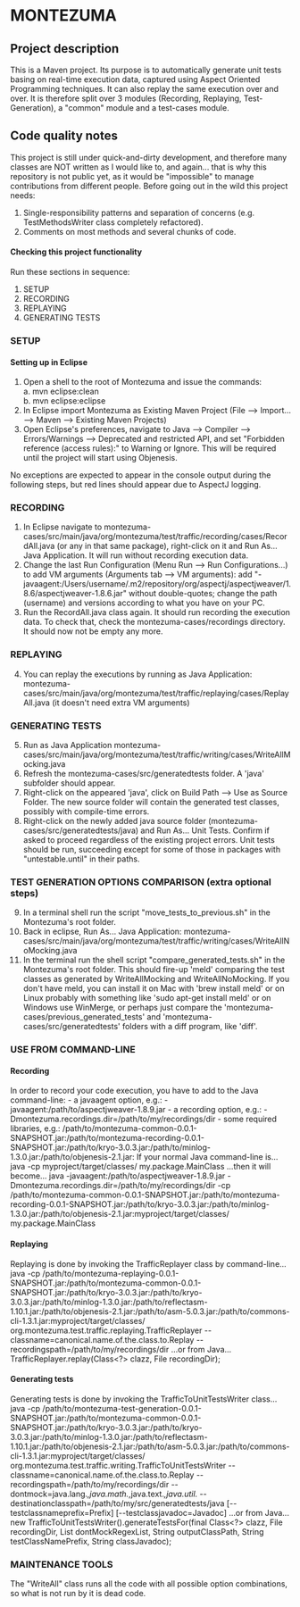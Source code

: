 # MONTEZUMA #

## Project description ##
This is a Maven project. Its purpose is to automatically generate unit tests basing on real-time execution data, captured using Aspect Oriented Programming techniques. It can also replay the same execution over and over. It is therefore split over 3 modules (Recording, Replaying, Test-Generation), a "common" module and a test-cases module.


## Code quality notes ##
This project is still under quick-and-dirty development, and therefore many classes are NOT written as I would like to, and again... that is why this repository is not public yet, as it would be "impossible" to manage contributions from different people. Before going out in the wild this project needs:

1. Single-responsibility patterns and separation of concerns (e.g. TestMethodsWriter class completely refactored).
2. Comments on most methods and several chunks of code.


#### Checking this project functionality ####
Run these sections in sequence:  

1. SETUP
1. RECORDING  
1. REPLAYING  
1. GENERATING TESTS  


### SETUP ###
#### Setting up in Eclipse ###

1. Open a shell to the root of Montezuma and issue the commands:  
  a. mvn eclipse:clean  
  b. mvn eclipse:eclipse  
1. In Eclipse import Montezuma as Existing Maven Project (File --> Import... --> Maven --> Existing Maven Projects)
1. Open Eclipse's preferences, navigate to Java —> Compiler —> Errors/Warnings —> Deprecated and restricted API, and set "Forbidden reference (access rules):" to Warning or Ignore. This will be required until the project will start using Objenesis.

No exceptions are expected to appear in the console output during the following steps, but red lines should appear due to AspectJ logging.


### RECORDING ###

1. In Eclipse navigate to montezuma-cases/src/main/java/org/montezuma/test/traffic/recording/cases/RecordAll.java (or any in that same package), right-click on it and Run As... Java Application. It will run without recording execution data.
2. Change the last Run Configuration (Menu Run --> Run Configurations...) to add VM arguments (Arguments tab --> VM arguments): add "-javaagent:/Users/username/.m2/repository/org/aspectj/aspectjweaver/1.8.6/aspectjweaver-1.8.6.jar" without double-quotes; change the path (username) and versions according to what you have on your PC.
3. Run the RecordAll.java class again. It should run recording the execution data. To check that, check the montezuma-cases/recordings directory. It should now not be empty any more.


### REPLAYING ###

4. You can replay the executions by running as Java Application: montezuma-cases/src/main/java/org/montezuma/test/traffic/replaying/cases/ReplayAll.java (it doesn't need extra VM arguments)


### GENERATING TESTS ###

5. Run as Java Application montezuma-cases/src/main/java/org/montezuma/test/traffic/writing/cases/WriteAllMocking.java
6. Refresh the montezuma-cases/src/generatedtests folder. A 'java' subfolder should appear.
7. Right-click on the appeared 'java', click on Build Path --> Use as Source Folder. The new source folder will contain the generated test classes, possibly with compile-time errors.
8. Right-click on the newly added java source folder (montezuma-cases/src/generatedtests/java) and Run As... Unit Tests. Confirm if asked to proceed regardless of the existing project errors. Unit tests should be run, succeeding except for some of those in packages with "untestable.until" in their paths.


### TEST GENERATION OPTIONS COMPARISON (extra optional steps) ###

9. In a terminal shell run the script "move\_tests\_to\_previous.sh" in the Montezuma's root folder.
10. Back in eclipse, Run As... Java Application: montezuma-cases/src/main/java/org/montezuma/test/traffic/writing/cases/WriteAllNoMocking.java
11. In the terminal run the shell script "compare\_generated\_tests.sh" in the Montezuma's root folder. This should fire-up 'meld' comparing the test classes as generated by WriteAllMocking and WriteAllNoMocking. If you don't have meld, you can install it on Mac with 'brew install meld' or on Linux probably with something like 'sudo apt-get install meld' or on Windows use WinMerge, or perhaps just compare the 'montezuma-cases/previous\_generated\_tests' and 'montezuma-cases/src/generatedtests' folders with a diff program, like 'diff'.


### USE FROM COMMAND-LINE
#### Recording
In order to record your code execution, you have to add to the Java command-line:
	- a javaagent option, e.g.: -javaagent:/path/to/aspectjweaver-1.8.9.jar
	- a recording option, e.g.: -Dmontezuma.recordings.dir=/path/to/my/recordings/dir
	- some required libraries, e.g.: /path/to/montezuma-common-0.0.1-SNAPSHOT.jar:/path/to/montezuma-recording-0.0.1-SNAPSHOT.jar:/path/to/kryo-3.0.3.jar:/path/to/minlog-1.3.0.jar:/path/to/objenesis-2.1.jar:
If your normal Java command-line is...
	java -cp myproject/target/classes/ my.package.MainClass
...then it will become...
    java -javaagent:/path/to/aspectjweaver-1.8.9.jar -Dmontezuma.recordings.dir=/path/to/my/recordings/dir -cp /path/to/montezuma-common-0.0.1-SNAPSHOT.jar:/path/to/montezuma-recording-0.0.1-SNAPSHOT.jar:/path/to/kryo-3.0.3.jar:/path/to/minlog-1.3.0.jar:/path/to/objenesis-2.1.jar:myproject/target/classes/ my.package.MainClass

#### Replaying
Replaying is done by invoking the TrafficReplayer class by command-line...
	java -cp /path/to/montezuma-replaying-0.0.1-SNAPSHOT.jar:/path/to/montezuma-common-0.0.1-SNAPSHOT.jar:/path/to/kryo-3.0.3.jar:/path/to/kryo-3.0.3.jar:/path/to/minlog-1.3.0.jar:/path/to/reflectasm-1.10.1.jar:/path/to/objenesis-2.1.jar:/path/to/asm-5.0.3.jar:/path/to/commons-cli-1.3.1.jar:myproject/target/classes/ org.montezuma.test.traffic.replaying.TrafficReplayer --classname=canonical.name.of.the.class.to.Replay --recordingspath=/path/to/my/recordings/dir
...or from Java...
TrafficReplayer.replay(Class<?> clazz, File recordingDir);

#### Generating tests
Generating tests is done by invoking the TrafficToUnitTestsWriter class...
java -cp /path/to/montezuma-test-generation-0.0.1-SNAPSHOT.jar:/path/to/montezuma-common-0.0.1-SNAPSHOT.jar:/path/to/kryo-3.0.3.jar:/path/to/kryo-3.0.3.jar:/path/to/minlog-1.3.0.jar:/path/to/reflectasm-1.10.1.jar:/path/to/objenesis-2.1.jar:/path/to/asm-5.0.3.jar:/path/to/commons-cli-1.3.1.jar:myproject/target/classes/ org.montezuma.test.traffic.writing.TrafficToUnitTestsWriter --classname=canonical.name.of.the.class.to.Replay --recordingspath=/path/to/my/recordings/dir --dontmock=java.lang.*,java.math.*,java.text.*,java.util.* --destinationclasspath=/path/to/my/src/generatedtests/java [--testclassnameprefix=Prefix] [--testclassjavadoc=Javadoc]
...or from Java...
new TrafficToUnitTestsWriter().generateTestsFor(final Class<?> clazz, File recordingDir, List<String> dontMockRegexList, String outputClassPath, String testClassNamePrefix, String classJavadoc);

### MAINTENANCE TOOLS
The "WriteAll" class runs all the code with all possible option combinations, so what is not run by it is dead code.